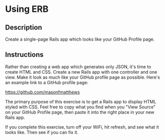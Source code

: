 # Using ERB

## Description

Create a single-page Rails app which looks like your GitHub Profile page.

## Instructions

Rather than creating a web app which generates only JSON, it's time to create HTML and CSS.  Create a new Rails app with one controller and one view.  Make it look as much like your GitHub profile page as possible.  Here's an example link to a GitHub profile page:

https://github.com/masonfmatthews

The primary purpose of this exercise is to get a Rails app to display HTML styled with CSS.  Feel free to copy what you find when you "View Source" on your GitHub Profile page, then paste it into the right place in your new Rails app.

If you complete this exercise, turn off your WiFi, hit refresh, and see what it looks like.  Then see if you can fix it.
